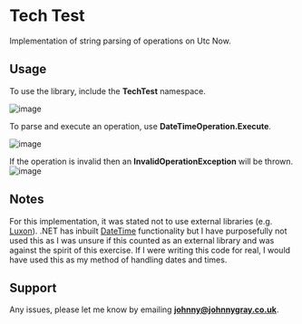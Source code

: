 # Tech Test
Implementation of string parsing of operations on Utc Now.

## Usage
To use the library, include the **TechTest** namespace.

![image](https://user-images.githubusercontent.com/20816598/176393085-18ce6f44-3e4b-43fd-9040-8602eb08c5b9.png)

To parse and execute an operation, use **DateTimeOperation.Execute**.

![image](https://user-images.githubusercontent.com/20816598/176392608-fb5c469a-9dc0-43ac-8049-ac88bf1ea63a.png)

If the operation is invalid then an **InvalidOperationException** will be thrown.
![image](https://user-images.githubusercontent.com/20816598/176393413-0304adaf-4bed-4cc2-b1e0-a3ac1bd046e4.png)

## Notes
For this implementation, it was stated not to use external libraries (e.g. [Luxon](https://moment.github.io/luxon/#/)). .NET has inbuilt [DateTime](https://docs.microsoft.com/en-us/dotnet/api/system.datetime?view=net-6.0) functionality but I have purposefully not used this as I was unsure if this counted as an external library and was against the spirit of this exercise. If I were writing this code for real, I would have used this as my method of handling dates and times.

## Support
Any issues, please let me know by emailing **johnny@johnnygray.co.uk**.
